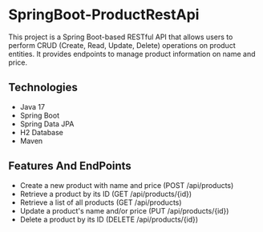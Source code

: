 # SpringBoot-ProductRestApi

This project is a Spring Boot-based RESTful API that allows users to perform CRUD (Create, Read, Update, Delete) operations on product entities. It provides endpoints to manage product information on name and price.

## Technologies

- Java 17
- Spring Boot
- Spring Data JPA
- H2 Database
- Maven

## Features And EndPoints

- Create a new product with name and price (POST /api/products)
- Retrieve a product by its ID  (GET /api/products/{id})
- Retrieve a list of all products (GET /api/products)
- Update a product's name and/or price  (PUT /api/products/{id})
- Delete a product by its ID (DELETE /api/products/{id})
